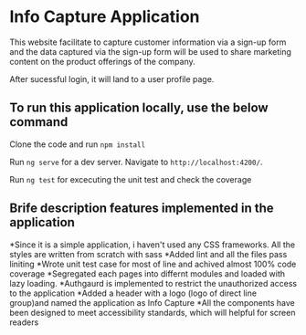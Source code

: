 # Info Capture Application
This website facilitate to capture customer information via a sign-up form and the data captured via the sign-up
form will be used to share marketing content on the product offerings of the company.

After sucessful login, it will land to a user profile page. 

## To run this application locally, use the below command

Clone the code and run `npm install`

Run `ng serve` for a dev server. Navigate to `http://localhost:4200/`.

Run `ng test` for excecuting the unit test and check the coverage


## Brife description features implemented in the application

*Since it is a simple application, i haven't used any CSS frameworks. All the styles are written from scratch with sass
*Added lint and all the files pass liniting
*Wrote unit test case for most of line and achived almost 100% code coverage
*Segregated each pages into differnt modules and loaded with lazy loading.
*Authgaurd is implemented to restrict the unauthorized access to the application
*Added a header with a logo (logo of direct line group)and named the application as Info Capture
*All the components have been designed to meet accessibility standards, which will helpful for screen readers




